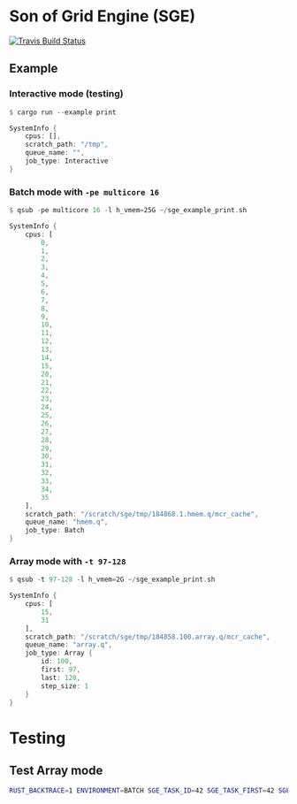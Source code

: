 # Son of Grid Engine (SGE)

[![Travis Build Status](https://travis-ci.org/dns2utf8/son_of_grid_engine.rs.svg?branch=master)](https://travis-ci.org/dns2utf8/son_of_grid_engine.rs)

## Example

### Interactive mode (testing)

```rust
$ cargo run --example print

SystemInfo {
    cpus: [],
    scratch_path: "/tmp",
    queue_name: "",
    job_type: Interactive
}
```

### Batch mode with `-pe multicore 16`

```rust
$ qsub -pe multicore 16 -l h_vmem=25G ~/sge_example_print.sh

SystemInfo {
    cpus: [
        0,
        1,
        2,
        3,
        4,
        5,
        6,
        7,
        8,
        9,
        10,
        11,
        12,
        13,
        14,
        15,
        20,
        21,
        22,
        23,
        24,
        25,
        26,
        27,
        28,
        29,
        30,
        31,
        32,
        33,
        34,
        35
    ],
    scratch_path: "/scratch/sge/tmp/184868.1.hmem.q/mcr_cache",
    queue_name: "hmem.q",
    job_type: Batch
}
```

### Array mode with `-t 97-128`

```rust
$ qsub -t 97-128 -l h_vmem=2G ~/sge_example_print.sh

SystemInfo {
    cpus: [
        15,
        31
    ],
    scratch_path: "/scratch/sge/tmp/184858.100.array.q/mcr_cache",
    queue_name: "array.q",
    job_type: Array {
        id: 100,
        first: 97,
        last: 128,
        step_size: 1
    }
}
```

# Testing

## Test Array mode

```bash
RUST_BACKTRACE=1 ENVIRONMENT=BATCH SGE_TASK_ID=42 SGE_TASK_FIRST=42 SGE_TASK_LAST=46 SGE_TASK_STEPSIZE=1 cargo run --example print
```
